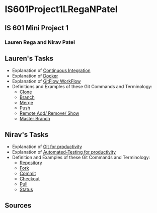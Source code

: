 # IS601Project1LRegaNPatel
## IS 601 Mini Project 1
### Lauren Rega and Nirav Patel

## Lauren's Tasks
- Explanation of [Continuous Integration](/ContinuousIntegration.md)
- Explanation of [Docker](/Docker.md)
- Explanation of [GitFlow WorkFlow](/GitFlowWorkFlow.md)
- Definitions and Examples of these Git Commands and Terminology:
  - [Clone](/Clone.md)
  - [Branch](/Branch.md)
  - [Merge](/Merge.md)
  - [Push](/Push.md)
  - [Remote Add/ Remove/ Show](/RemoteAddRemoveShow.md)
  - [Master Branch](/MasterBranch.md)
  

## Nirav's Tasks
- Explanation of [Git for productivity](/Git.md)
- Explanation of [Automated-Testing for productivity](/Automated-Testing.md)
- Definition and Examples of these Git Commands and Terminology:
  - [Repository](/Repository.md)
  - [Fork](/Fork.md)
  - [Commit](/Commit.md)
  - [Checkout](/Checkout.md)
  - [Pull](/Pull.md)
  - [Status](/Status.md)

## Sources
